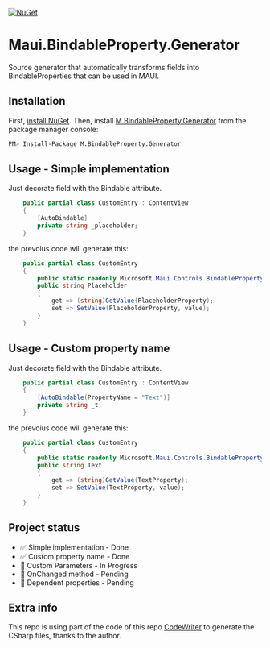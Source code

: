 [![NuGet](http://img.shields.io/nuget/vpre/M.BindableProperty.Generator.svg?label=NuGet)](https://www.nuget.org/packages/M.BindableProperty.Generator/)

# Maui.BindableProperty.Generator

Source generator that automatically transforms fields into BindableProperties that can be used in MAUI. 

## Installation
First, [install NuGet](http://docs.nuget.org/docs/start-here/installing-nuget). Then, install [M.BindableProperty.Generator](https://www.nuget.org/packages/M.BindableProperty.Generator/) from the package manager console:
````bash
PM> Install-Package M.BindableProperty.Generator
````

## Usage - Simple implementation
Just decorate field with the Bindable attribute.

```csharp
    public partial class CustomEntry : ContentView
    {
        [AutoBindable]
        private string _placeholder;
    }
```
the prevoius code will generate this:
```csharp
    public partial class CustomEntry
    {
        public static readonly Microsoft.Maui.Controls.BindableProperty PlaceholderProperty = Microsoft.Maui.Controls.BindableProperty.Create(nameof(Placeholder), typeof(string), typeof(CustomEntry), default(string));
        public string Placeholder
        {
            get => (string)GetValue(PlaceholderProperty);
            set => SetValue(PlaceholderProperty, value);
        }
    }
```

## Usage - Custom property name
Just decorate field with the Bindable attribute.

```csharp
    public partial class CustomEntry : ContentView
    {
        [AutoBindable(PropertyName = "Text")]
        private string _t;
    }
```
the prevoius code will generate this:
```csharp
    public partial class CustomEntry
    {
        public static readonly Microsoft.Maui.Controls.BindableProperty TextProperty = Microsoft.Maui.Controls.BindableProperty.Create(nameof(Text), typeof(string), typeof(CustomEntry), default(string));
        public string Text
        {
            get => (string)GetValue(TextProperty);
            set => SetValue(TextProperty, value);
        }
    }
```

## Project status

- ✅ Simple implementation - Done
- ✅ Custom property name - Done
- 🔲 Custom Parameters - In Progress
- 🔲 OnChanged method - Pending
- 🔲 Dependent properties - Pending

## Extra info
This repo is using part of the code of this repo [CodeWriter](https://github.com/SaladLab/CodeWriter "CodeWriter") to generate the CSharp files, thanks to the author.